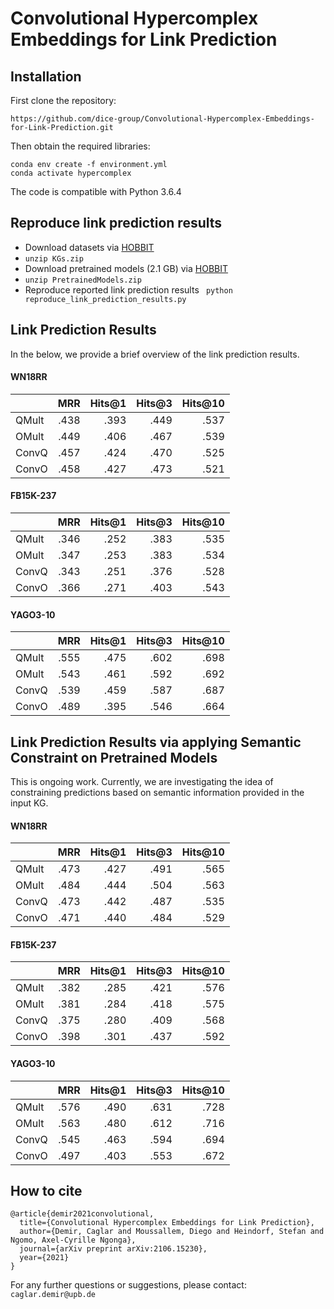 # Convolutional Hypercomplex Embeddings for Link Prediction

## Installation

First clone the repository:
```
https://github.com/dice-group/Convolutional-Hypercomplex-Embeddings-for-Link-Prediction.git
```
Then obtain the required libraries:
```
conda env create -f environment.yml
conda activate hypercomplex
```
The code is compatible with Python 3.6.4

## Reproduce link prediction results
- Download datasets via [HOBBIT](https://hobbitdata.informatik.uni-leipzig.de/KGE/ConvHyper/KGs.zip)
- ```unzip KGs.zip```
- Download pretrained models (2.1 GB) via [HOBBIT](https://hobbitdata.informatik.uni-leipzig.de/KGE/ConvHyper/PretrainedModels.zip)
- ```unzip PretrainedModels.zip```  
- Reproduce reported link prediction results ``` python reproduce_link_prediction_results.py```

## Link Prediction Results
In the below, we provide a brief overview of the link prediction results.
#### WN18RR
|         |   MRR | Hits@1 | Hits@3 | Hits@10  |
|---------|------:|-------:|-------:|--------:|
| QMult   |.438   |.393    |.449    |.537   | 
| OMult   |.449   |.406    |.467    |.539| 
| ConvQ   |.457   |.424    |.470    |.525| 
| ConvO   |.458   |.427    |.473    |.521| 

#### FB15K-237
|         |   MRR | Hits@1 | Hits@3 | Hits@10  |
|---------|------:|-------:|-------:|--------:|
| QMult   |.346   |.252    |.383    |.535   | 
| OMult   |.347   |.253    |.383    |.534| 
| ConvQ   |.343   |.251    |.376    |.528| 
| ConvO   |.366   |.271    |.403    |.543| 

#### YAGO3-10
|         |   MRR | Hits@1 | Hits@3 | Hits@10  |
|---------|------:|-------:|-------:|--------:|
| QMult   |.555   |.475    |.602    |.698   | 
| OMult   |.543   |.461    |.592    |.692| 
| ConvQ   |.539   |.459    |.587    |.687| 
| ConvO   |.489   |.395    |.546    |.664| 

## Link Prediction Results via applying Semantic Constraint on Pretrained Models
This is ongoing work. Currently, we are investigating the idea of constraining predictions based on semantic information provided in the input KG.
#### WN18RR
|         |   MRR | Hits@1 | Hits@3 | Hits@10  |
|---------|------:|-------:|-------:|--------: |
| QMult   |.473   |.427    |.491    |.565      | 
| OMult   |.484   |.444    |.504    |.563      | 
| ConvQ   |.473   |.442    |.487    |.535      | 
| ConvO   |.471   |.440    |.484    |.529      | 

#### FB15K-237
|         |   MRR | Hits@1 | Hits@3 | Hits@10  |
|---------|------:|-------:|-------:|---------:|
| QMult   |.382   |.285    |.421    |.576      | 
| OMult   |.381   |.284    |.418    |.575      | 
| ConvQ   |.375   |.280    |.409    |.568      | 
| ConvO   |.398   |.301    |.437    |.592      | 

#### YAGO3-10
|         |   MRR | Hits@1 | Hits@3 | Hits@10  |
|---------|------:|-------:|-------:|--------: |
| QMult   |.576   |.490    |.631    |.728      | 
| OMult   |.563   |.480    |.612    |.716      | 
| ConvQ   |.545   |.463    |.594    |.694      | 
| ConvO   |.497   |.403    |.553    |.672      | 


## How to cite
```
@article{demir2021convolutional,
  title={Convolutional Hypercomplex Embeddings for Link Prediction},
  author={Demir, Caglar and Moussallem, Diego and Heindorf, Stefan and Ngomo, Axel-Cyrille Ngonga},
  journal={arXiv preprint arXiv:2106.15230},
  year={2021}
}
```

For any further questions or suggestions, please contact:  ```caglar.demir@upb.de```